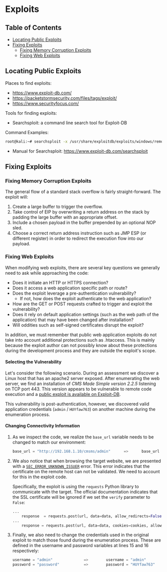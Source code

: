 # Exploits
## Table of Contents
- [Locating Public Exploits](#locating-public-exploits)
- [Fixing Exploits](#fixing-exploits)
  - [Fixing Memory Corruption Exploits](#fixing-memory-corruption-exploits)
  - [Fixing Web Exploits](#fixing-web-exploits)

## Locating Public Exploits
Places to find exploits:
- https://www.exploit-db.com/
- https://packetstormsecurity.com/files/tags/exploit/
- https://www.securityfocus.com/

Tools for finding exploits:
- Searchsploit: a command line search tool for Exploit-DB

Command Examples:
```sh
root@kali:~# searchsploit -x /usr/share/exploitdb/exploits/windows/remote/43970.rb
```

- Manual for Searchsploit: https://www.exploit-db.com/searchsploit

## Fixing Exploits
### Fixing Memory Corruption Exploits

The general flow of a standard stack overflow is fairly straight-forward. The exploit will:

1. Create a large buffer to trigger the overflow.
2. Take control of EIP by overwriting a return address on the stack by padding the large buffer with an appropriate offset.
3. Include a chosen payload in the buffer prepended by an optional NOP sled.
4. Choose a correct return address instruction such as JMP ESP (or different register) in order to redirect the execution flow into our payload.

### Fixing Web Exploits
When modifying web exploits, there are several key questions we generally need to ask while approaching the code:
- Does it initiate an HTTP or HTTPS connection?
- Does it access a web application specific path or route?
- Does the exploit leverage a pre-authentication vulnerability?
  - If not, how does the exploit authenticate to the web application?
- How are the GET or POST requests crafted to trigger and exploit the vulnerability?
- Does it rely on default application settings (such as the web path of the application) that may have been changed after installation?
- Will oddities such as self-signed certificates disrupt the exploit?

In addition, we must remember that public web application exploits do not take into account additional protections such as .htaccess. This is mainly because the exploit author can not possibly know about these protections during the development process and they are outside the exploit's scope.

#### Selecting the Vulnerability

Let's consider the following scenario. During an assessment we discover a Linux host that has an apache2 server exposed. After enumerating the web server, we find an installation of *CMS Made Simple version 2.2.5* listening on TCP port 443. This version appears to be vulnerable to remote code execution and a [public exploit is available on Exploit-DB](https://www.exploit-db.com/exploits/44976).

This vulnerability is post-authentication, however, we discovered valid application credentials (`admin` / `HUYfaw763`) on another machine during the enumeration process.

#### Changing Connectivity Information

1. As we inspect the code, we realize the `base_url` variable needs to be changed to match our environment:
    ```python
    base_url = "http://192.168.1.10/cmsms/admin"      =>      base_url = "https://10.11.0.128/admin"
    ```
2. We also notice that when browsing the target website, we are presented with a [`SEC_ERROR_UNKNOWN_ISSUER`](https://support.mozilla.org/en-US/kb/error-codes-secure-websites?as=u&utm_source=inproduct) error. This error indicates that the certificate on the remote host can not be validated. We need to account for this in the exploit code.

    Specifically, the exploit is using the `requests` Python library to communicate with the target. The official documentation indicates that the SSL certificate will be ignored if we set the `verify` parameter to `False`:
    ```python
    ...
        response  = requests.post(url, data=data, allow_redirects=False, verify=False)
    ...
        response = requests.post(url, data=data, cookies=cookies, allow_redirects=False, verify=False)
    ```
3. Finally, we also need to change the credentials used in the original exploit to match those found during the enumeration process. These are defined in the username and password variables at lines 15 and 16 respectively:
    ```python
    username = "admin"              =>        username = "admin"
    password = "password"           =>        password = "HUYfaw763"
    ```
